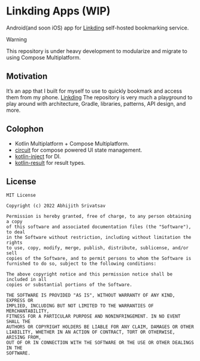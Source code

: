 # Linkding Apps (WIP)

Android(and soon iOS) app for [Linkding](https://github.com/sissbruecker/linkding) self-hosted
bookmarking service.

> [!WARNING]  
> This repository is under heavy development to modularize and migrate to using Compose
> Multiplatform.

## Motivation

It’s an app that I built for myself to use to quickly bookmark and access them from my
phone. [Linkding](https://github.com/sissbruecker/linkding)
The repository is very much a playground to play around with architecture, Gradle, libraries,
patterns, API design, and more.

## Colophon

- Kotlin Multiplatform + Compose Multiplatform.
- [circuit](https://slackhq.github.io/circuit/) for compose powered UI state management.
- [kotlin-inject](https://github.com/evant/kotlin-inject) for DI.
- [kotlin-result](https://github.com/michaelbull/kotlin-result) for result types.

## License

```
MIT License

Copyright (c) 2022 Abhijith Srivatsav

Permission is hereby granted, free of charge, to any person obtaining a copy
of this software and associated documentation files (the "Software"), to deal
in the Software without restriction, including without limitation the rights
to use, copy, modify, merge, publish, distribute, sublicense, and/or sell
copies of the Software, and to permit persons to whom the Software is
furnished to do so, subject to the following conditions:

The above copyright notice and this permission notice shall be included in all
copies or substantial portions of the Software.

THE SOFTWARE IS PROVIDED "AS IS", WITHOUT WARRANTY OF ANY KIND, EXPRESS OR
IMPLIED, INCLUDING BUT NOT LIMITED TO THE WARRANTIES OF MERCHANTABILITY,
FITNESS FOR A PARTICULAR PURPOSE AND NONINFRINGEMENT. IN NO EVENT SHALL THE
AUTHORS OR COPYRIGHT HOLDERS BE LIABLE FOR ANY CLAIM, DAMAGES OR OTHER
LIABILITY, WHETHER IN AN ACTION OF CONTRACT, TORT OR OTHERWISE, ARISING FROM,
OUT OF OR IN CONNECTION WITH THE SOFTWARE OR THE USE OR OTHER DEALINGS IN THE
SOFTWARE.
```
